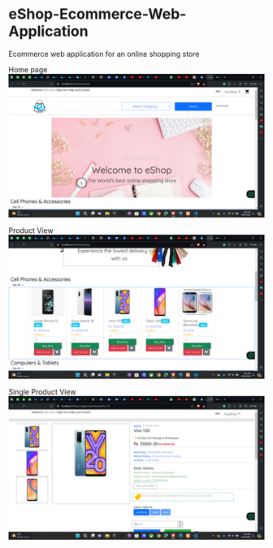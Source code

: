 # eShop-Ecommerce-Web-Application

Ecommerce web application for an online shopping store

Home page
![Home](https://github.com/SamudraUduwaka/eShop-Ecommerce-Web-Application/blob/9aa008668346265637ea624eb246af701c550d2a/Images/Screenshot%20(698).png)


Product View
![Products](https://github.com/SamudraUduwaka/eShop-Ecommerce-Web-Application/blob/9aa008668346265637ea624eb246af701c550d2a/Images/Screenshot%20(699).png)

Single Product View
![product](https://github.com/SamudraUduwaka/eShop-Ecommerce-Web-Application/blob/9aa008668346265637ea624eb246af701c550d2a/Images/Screenshot%20(700).png)
